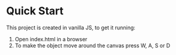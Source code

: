 # Quick Start

This project is created in vanilla JS, to get it running:

1. Open index.html in a browser
2. To make the object move around the canvas press W, A, S or D
